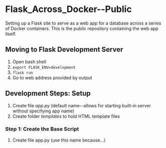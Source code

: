 # Flask_Across_Docker--Public
Setting up a Flask site to serve as a web app for a database across a series of Docker containers. This is the public repository containing the web app itself.

## Moving to Flask Development Server
1. Open bash shell
2. `export FLASK_ENV=development`
3. `flask run`
4. Go to web address provided by output

## Development Steps: Setup
1. Create file *app.py* (default name--allows for starting built-in server without specifying app name)
2. Create folder *templates* to hold HTML template files

### Step 1: Create the Base Script
1. Create file app.py (use this name because...)